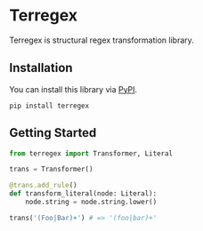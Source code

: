 # Terregex
Terregex is structural regex transformation library. 

## Installation
You can install this library via [PyPI](https://pypi.org/project/terregex/).
```
pip install terregex
```

## Getting Started
```py
from terregex import Transformer, Literal

trans = Transformer()

@trans.add_rule()
def transform_literal(node: Literal):
    node.string = node.string.lower()

trans('(Foo|Bar)+') # => '(foo|bar)+'
```
